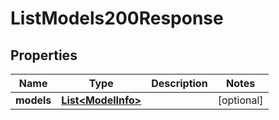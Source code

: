 

# ListModels200Response


## Properties

| Name | Type | Description | Notes |
|------------ | ------------- | ------------- | -------------|
|**models** | [**List&lt;ModelInfo&gt;**](ModelInfo.md) |  |  [optional] |



